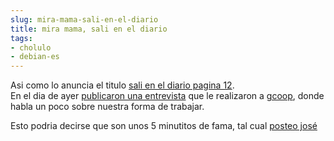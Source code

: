 ```yaml
---
slug: mira-mama-sali-en-el-diario  
title: mira mama, sali en el diario  
tags:  
- cholulo  
- debian-es  
---
```

  
Asi como lo anuncia el titulo [sali en el diario pagina 12](http://www.pagina12.com.ar/diario/suplementos/espectaculos/2-10907-2008-08-13.html).    
En el dia de ayer [publicaron una entrevista](http://www.pagina12.com.ar/diario/suplementos/espectaculos/subnotas/10907-3413-2008-08-13.html) que le realizaron a [gcoop](http://gcoop.com.ar/), donde habla un poco sobre nuestra forma de trabajar.     
    
Esto podria decirse que son unos 5 minutitos de fama, tal cual [posteo josé](http://jose.rebeldes.org.ar/cinco-minutos-de-fama/)  

